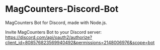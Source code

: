 # MagCounters-Discord-Bot
MagCounters Bot for Discord, made with Node.js.

Invite MagCounters Bot to your Discord server: https://discord.com/api/oauth2/authorize?client_id=808576823569940492&permissions=2148006976&scope=bot

